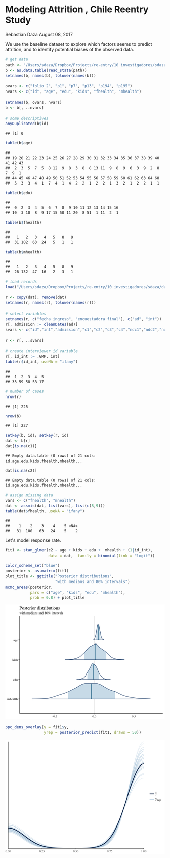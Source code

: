 Modeling Attrition , Chile Reentry Study
================
Sebastian Daza
August 08, 2017

We use the baseline dataset to explore which factors seems to predict attrition, and to identify potential biases of the observed data.

``` r
# get data
path <- "/Users/sdaza/Dropbox/Projects/re-entry/10 investigadores/sdaza/data/baseline/baseline_08052017.dta"
b <- as.data.table(read_stata(path))
setnames(b, names(b), tolower(names(b)))

ovars <- c("folio_2", "p1", "p7", "p13", "p194", "p195")
nvars <- c("id", "age", "edu", "kids", "fhealth", "mhealth")

setnames(b, ovars, nvars)
b <- b[, ..nvars]

# some descriptives
anyDuplicated(b$id)
```

    ## [1] 0

``` r
table(b$age)
```

    ## 
    ## 19 20 21 22 23 24 25 26 27 28 29 30 31 32 33 34 35 36 37 38 39 40 41 42 43 
    ##  2  3  5  7  5  8 12  9  8  3  8  8 13 11  9  8  9  6  3  9  2  8  7  9  1 
    ## 44 45 46 47 48 49 50 51 52 53 54 55 56 57 58 59 60 61 62 63 64 68 
    ##  5  3  3  4  1  7  4  1  4  2  2  1  2  2  1  3  2  1  2  2  1  1

``` r
table(b$edu)
```

    ## 
    ##  0  2  3  4  5  6  7  8  9 10 11 12 13 14 15 16 
    ## 10  3 10  8  9 17 15 50 11 20  8 51  1 11  2  1

``` r
table(b$fhealth)
```

    ## 
    ##   1   2   3   4   5   8   9 
    ##  31 102  63  24   5   1   1

``` r
table(b$mhealth)
```

    ## 
    ##   1   2   3   4   5   8   9 
    ##  26 132  47  16   2   3   1

``` r
# load records
load("/Users/sdaza/Dropbox/Projects/re-entry/10 investigadores/sdaza/data/records/register.Rdata")

r <- copy(dat); remove(dat)
setnames(r, names(r), tolower(names(r)))

# select variables
setnames(r, c("fecha ingreso", "encuestadora final"), c("ad", "int"))
r[, admission := cleanDates(ad)]
svars <- c("id","int","admission","c1","c2","c3","c4","ndc1","ndc2","ndc3","ndc4","start","week","twomonths","sixmonths")

r <- r[, ..svars]

# create interviewer id variable
r[, id_int := .GRP, int]
table(r$id_int, useNA = "ifany")
```

    ## 
    ##  1  2  3  4  5 
    ## 33 59 58 58 17

``` r
# number of cases
nrow(r)
```

    ## [1] 225

``` r
nrow(b)
```

    ## [1] 227

``` r
setkey(b, id); setkey(r, id)
dat <- b[r]
dat[is.na(c1)]
```

    ## Empty data.table (0 rows) of 21 cols: id,age,edu,kids,fhealth,mhealth...

``` r
dat[is.na(c2)]
```

    ## Empty data.table (0 rows) of 21 cols: id,age,edu,kids,fhealth,mhealth...

``` r
# assign missing data
vars <- c("fhealth", "mhealth")
dat <- assmis(dat, list(vars), list(c(8,9)))
table(dat$fhealth, useNA = "ifany")
```

    ## 
    ##    1    2    3    4    5 <NA> 
    ##   31  100   63   24    5    2

Let's model response rate.

``` r
fit1 <- stan_glmer(c2 ~ age + kids + edu +  mhealth + (1|id_int),
                   data = dat,  family = binomial(link = "logit"))
```

``` r
color_scheme_set("blue")
posterior <- as.matrix(fit1)
plot_title <- ggtitle("Posterior distributions",
                      "with medians and 80% intervals")
mcmc_areas(posterior,
           pars = c("age", "kids", "edu", "mhealth"),
           prob = 0.8) + plot_title
```

![](plots/predict-attrition-explore%20model-1.png)

``` r
ppc_dens_overlay(y = fit1$y,
                 yrep = posterior_predict(fit1, draws = 50))
```

![](plots/predict-attrition-explore%20model-2.png)
